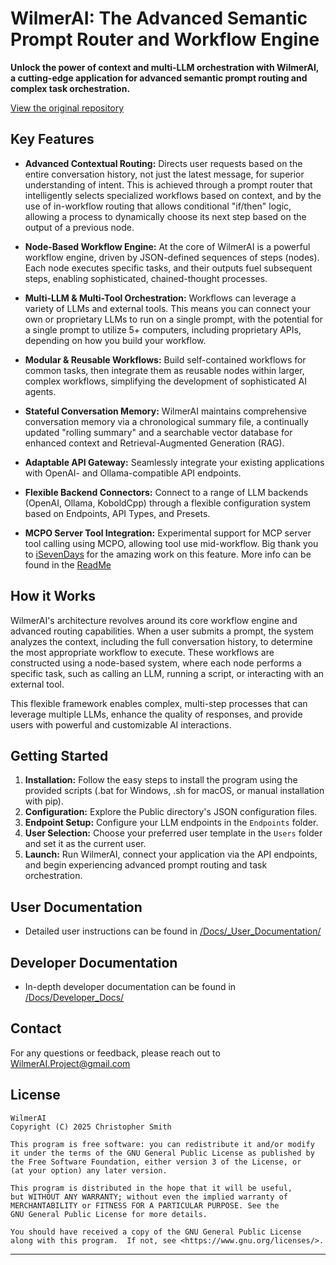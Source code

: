 # WilmerAI: The Advanced Semantic Prompt Router and Workflow Engine

**Unlock the power of context and multi-LLM orchestration with WilmerAI, a cutting-edge application for advanced semantic prompt routing and complex task orchestration.**

[View the original repository](https://github.com/SomeOddCodeGuy/WilmerAI)

## Key Features

*   **Advanced Contextual Routing:** Directs user requests based on the entire conversation history, not just the latest message, for superior understanding of intent.  This is achieved through a prompt router that intelligently selects specialized workflows based on context, and by the use of in-workflow routing that allows conditional "if/then" logic, allowing a process to dynamically choose its next step based on the output of a previous node.

*   **Node-Based Workflow Engine:**  At the core of WilmerAI is a powerful workflow engine, driven by JSON-defined sequences of steps (nodes). Each node executes specific tasks, and their outputs fuel subsequent steps, enabling sophisticated, chained-thought processes.

*   **Multi-LLM & Multi-Tool Orchestration:**  Workflows can leverage a variety of LLMs and external tools. This means you can connect your own or proprietary LLMs to run on a single prompt, with the potential for a single prompt to utilize 5+ computers, including proprietary APIs, depending on how you build your workflow.

*   **Modular & Reusable Workflows:** Build self-contained workflows for common tasks, then integrate them as reusable nodes within larger, complex workflows, simplifying the development of sophisticated AI agents.

*   **Stateful Conversation Memory:**  WilmerAI maintains comprehensive conversation memory via a chronological summary file, a continually updated "rolling summary" and a searchable vector database for enhanced context and Retrieval-Augmented Generation (RAG).

*   **Adaptable API Gateway:** Seamlessly integrate your existing applications with OpenAI- and Ollama-compatible API endpoints.

*   **Flexible Backend Connectors:**  Connect to a range of LLM backends (OpenAI, Ollama, KoboldCpp) through a flexible configuration system based on Endpoints, API Types, and Presets.

*   **MCPO Server Tool Integration:** Experimental support for MCP server tool calling using MCPO, allowing tool use mid-workflow. Big thank you to [iSevenDays](https://github.com/iSevenDays) for the amazing work on this feature. More info can be found in the [ReadMe](Public/modules/README_MCP_TOOLS.md)

## How it Works

WilmerAI's architecture revolves around its core workflow engine and advanced routing capabilities. When a user submits a prompt, the system analyzes the context, including the full conversation history, to determine the most appropriate workflow to execute. These workflows are constructed using a node-based system, where each node performs a specific task, such as calling an LLM, running a script, or interacting with an external tool.

This flexible framework enables complex, multi-step processes that can leverage multiple LLMs, enhance the quality of responses, and provide users with powerful and customizable AI interactions.

## Getting Started

1.  **Installation:** Follow the easy steps to install the program using the provided scripts (.bat for Windows, .sh for macOS, or manual installation with pip).
2.  **Configuration:** Explore the Public directory's JSON configuration files.
3.  **Endpoint Setup:** Configure your LLM endpoints in the `Endpoints` folder.
4.  **User Selection:** Choose your preferred user template in the `Users` folder and set it as the current user.
5.  **Launch:** Run WilmerAI, connect your application via the API endpoints, and begin experiencing advanced prompt routing and task orchestration.

## User Documentation

*   Detailed user instructions can be found in [/Docs/_User_Documentation/](/Docs/_User_Documentation/README.md)
## Developer Documentation
*   In-depth developer documentation can be found in [/Docs/Developer_Docs/](/Docs/Developer_Docs/README.md)

## Contact

For any questions or feedback, please reach out to WilmerAI.Project@gmail.com

## License
    WilmerAI
    Copyright (C) 2025 Christopher Smith

    This program is free software: you can redistribute it and/or modify
    it under the terms of the GNU General Public License as published by
    the Free Software Foundation, either version 3 of the License, or
    (at your option) any later version.

    This program is distributed in the hope that it will be useful,
    but WITHOUT ANY WARRANTY; without even the implied warranty of
    MERCHANTABILITY or FITNESS FOR A PARTICULAR PURPOSE. See the
    GNU General Public License for more details.

    You should have received a copy of the GNU General Public License
    along with this program.  If not, see <https://www.gnu.org/licenses/>.

---
